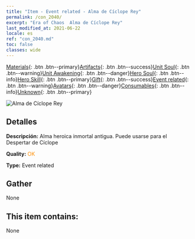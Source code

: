 ```yaml
---
title: "Item - Event related - Alma de Cíclope Rey"
permalink: /con_2040/
excerpt: "Era of Chaos  Alma de Cíclope Rey"
last_modified_at: 2021-06-22
locale: es
ref: "con_2040.md"
toc: false
classes: wide
---
```

 [Materials](/ItemsES/){: .btn .btn--primary}[Artifacts](/ItemsES/Artifacts/){: .btn .btn--success}[Unit Soul](/ItemsES/UnitSoul/){: .btn .btn--warning}[Unit Awakening](/ItemsES/UnitAwakening/){: .btn .btn--danger}[Hero Soul](/ItemsES/HeroSoul/){: .btn .btn--info}[Hero Skill](/ItemsES/HeroSkill/){: .btn .btn--primary}[Gift](/ItemsES/Gift/){: .btn .btn--success}[Event related](/ItemsES/Events/){: .btn .btn--warning}[Avatars](/ItemsES/Avatars/){: .btn .btn--danger}[Consumables](/ItemsES/Consumables/){: .btn .btn--info}[Unknown](/ItemsES/Unknown/){: .btn .btn--primary}

 ![Alma de Cíclope Rey](/images/t/juexing_406.jpg)

## Detalles
 **Descripción:** Alma heroica inmortal antigua. Puede usarse para el Despertar de Cíclope

 **Quality:** <span style="color: #FF8C00">OK</span>

 **Type:** Event related

## Gather

  None

## This item contains:

  None

